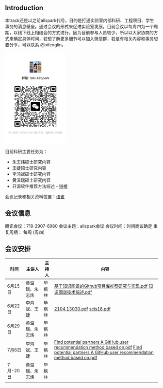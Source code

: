 ## Introduction

本track还是以之前allspark代号。目的是打通实验室内部科研、工程项目、学生事务的消息壁垒。通过会议的形式来促进实验室发展。目前会议以每周四为一个周期，以线下线上相结合的方式进行。因为目前参与人员较少，所以以大家协商的方式来确定具体时间，若想了解更多细节可以加入微信群，若是有相关内容和事务想要分享，可以联系 @bifenglin。

<img src="allspark-schedule.assets/image-20230706191423543.png" alt="image" width="200" height="300" />

目前科研主要任务为：

- 朱志炜硕士研究内容
- 王婕硕士研究内容
- 李鸿斌硕士研究内容
- 黄温瑞硕士研究内容
- 开源软件推荐方法综述 - [链接](https://xlab2017.yuque.com/me1x4f/allspark/gyq41ciw2w7dyuxs)



会议记录和相关资料位置：[语雀](https://xlab2017.yuque.com/me1x4f/allspark/naphs42k8nw31sdi)

## 会议信息

腾讯会议：718-2907-6980
会议主题：allspark会议
会议时间：时间商议确定
重复周期： 每周 (周四)

## 会议安排

| 时间     | 主讲人         | 主持人 | 内容                                                         |
| -------- | -------------- | ------ | ------------------------------------------------------------ |
| 6月15日  | 黄温瑞、朱志炜 | 毕枫林 | [基于知识图谱的Github项目库推荐研究与实现.pdf](https://xlab2017.yuque.com/attachments/yuque/0/2023/pdf/29472304/1687442270454-bf134e02-4afb-45b2-b71d-1a08396d420d.pdf)  [知识图谱技术综述.pdf](https://xlab2017.yuque.com/attachments/yuque/0/2023/pdf/29472304/1687442263922-e9d8f199-bb34-42c8-b17a-0323ec7ba877.pdf) |
| 6月22日  | 李鸿斌、王婕   | 毕枫林 | [2104.13030.pdf](https://xlab2017.yuque.com/attachments/yuque/0/2023/pdf/32840817/1687442167643-a7c02472-3fa9-4f83-9ab8-4dce7065467e.pdf)   [scis18.pdf](https://xlab2017.yuque.com/attachments/yuque/0/2023/pdf/32840817/1687442185023-9d602a88-c620-4d20-a7a0-a6f94dd1b87e.pdf) |
| 6月29日  | 黄温瑞、朱志炜 | 毕枫林 |                                                              |
| 7月6日   | 李鸿斌、王婕   | 毕枫林 | [Find potential partners A GitHub user recommendation method based on.pdf](https://xlab2017.yuque.com/attachments/yuque/0/2023/pdf/32840817/1688631103403-0a2369f5-b203-42ca-a218-c733c6c26bcd.pdf)  [Find potential partners A GitHub user recommendation method based on.pdf](https://xlab2017.yuque.com/attachments/yuque/0/2023/pdf/32840817/1688631103403-0a2369f5-b203-42ca-a218-c733c6c26bcd.pdf) |
| 7月-20日 | 黄温瑞、朱志炜 | 毕枫林 |                                                              |
|          |                |        |                                                              |



